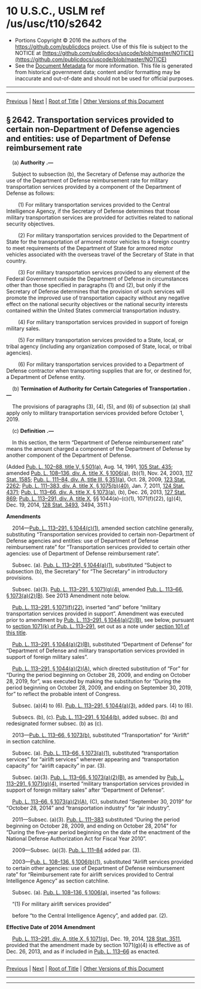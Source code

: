 ---
---

# 10 U.S.C., USLM ref /us/usc/t10/s2642

* Portions Copyright © 2016 the authors of the https://github.com/publicdocs project.
  Use of this file is subject to the NOTICE at [https://github.com/publicdocs/uscode/blob/master/NOTICE](https://github.com/publicdocs/uscode/blob/master/NOTICE)
* See the [Document Metadata](././../../../../../..//README.md) for more information.
  This file is generated from historical government data; content and/or formatting may be inaccurate and out-of-date and should not be used for official purposes.

----------
----------

[Previous](./../../../../../..//us/usc/t10/stA/ptIV/ch157/m__us_usc_t10_s2641b.md) | [Next](./../../../../../..//us/usc/t10/stA/ptIV/ch157/m__us_usc_t10_s2643.md) | [Root of Title](./../../../../../../) | [Other Versions of this Document](https://publicdocs.github.io/go/links?ns=uslm&ref=%2Fus%2Fusc%2Ft10%2Fs2642)

## § 2642. Transportation services provided to certain non-Department of Defense agencies and entities: use of Department of Defense reimbursement rate

    (a)  __Authority__  __.—__ 

    Subject to subsection (b), the Secretary of Defense may authorize the use of the Department of Defense reimbursement rate for military transportation services provided by a component of the Department of Defense as follows:

        (1) For military transportation services provided to the Central Intelligence Agency, if the Secretary of Defense determines that those military transportation services are provided for activities related to national security objectives.

        (2) For military transportation services provided to the Department of State for the transportation of armored motor vehicles to a foreign country to meet requirements of the Department of State for armored motor vehicles associated with the overseas travel of the Secretary of State in that country.

        (3) For military transportation services provided to any element of the Federal Government outside the Department of Defense in circumstances other than those specified in paragraphs (1) and (2), but only if the Secretary of Defense determines that the provision of such services will promote the improved use of transportation capacity without any negative effect on the national security objectives or the national security interests contained within the United States commercial transportation industry.

        (4) For military transportation services provided in support of foreign military sales.

        (5) For military transportation services provided to a State, local, or tribal agency (including any organization composed of State, local, or tribal agencies).

        (6) For military transportation services provided to a Department of Defense contractor when transporting supplies that are for, or destined for, a Department of Defense entity.

    (b)  __Termination of Authority for Certain Categories of Transportation__  __.—__ 

    The provisions of paragraphs (3), (4), (5), and (6) of subsection (a) shall apply only to military transportation services provided before October 1, 2019.

    (c)  __Definition__  __.—__ 

    In this section, the term “Department of Defense reimbursement rate” means the amount charged a component of the Department of Defense by another component of the Department of Defense.

(Added [Pub. L. 102–88, title V, § 501(a)][/us/pl/102/88/s501/a], Aug. 14, 1991, [105 Stat. 435][/us/stat/105/435]; amended [Pub. L. 108–136, div. A, title X, § 1006(a)][/us/pl/108/136/s1006/a], (b)(1), Nov. 24, 2003, [117 Stat. 1585][/us/stat/117/1585]; [Pub. L. 111–84, div. A, title III, § 351(a)][/us/pl/111/84/s351/a], Oct. 28, 2009, [123 Stat. 2262][/us/stat/123/2262]; [Pub. L. 111–383, div. A, title X, § 1075(b)(40)][/us/pl/111/383/s1075/b/40], Jan. 7, 2011, [124 Stat. 4371][/us/stat/124/4371]; [Pub. L. 113–66, div. A, title X, § 1073(a)][/us/pl/113/66/s1073/a], (b), Dec. 26, 2013, [127 Stat. 869][/us/stat/127/869]; [Pub. L. 113–291, div. A, title X][/us/pl/113/291], §§ 1044(a)–(c)(1), 1071(f)(22), (g)(4), Dec. 19, 2014, [128 Stat. 3493][/us/stat/128/3493], 3494, 3511.)

 __Amendments__ 

    2014—[Pub. L. 113–291, § 1044(c)(1)][/us/pl/113/291/s1044/c/1], amended section catchline generally, substituting “Transportation services provided to certain non-Department of Defense agencies and entities: use of Department of Defense reimbursement rate” for “Transportation services provided to certain other agencies: use of Department of Defense reimbursement rate”.

    Subsec. (a). [Pub. L. 113–291, § 1044(a)(1)][/us/pl/113/291/s1044/a/1], substituted “Subject to subsection (b), the Secretary” for “The Secretary” in introductory provisions.

    Subsec. (a)(3). [Pub. L. 113–291, § 1071(g)(4)][/us/pl/113/291/s1071/g/4], amended [Pub. L. 113–66, § 1073(a)(2)(B)][/us/pl/113/66/s1073/a/2/B]. See 2013 Amendment note below.

    [Pub. L. 113–291, § 1071(f)(22)][/us/pl/113/291/s1071/f/22], inserted “and” before “military transportation services provided in support”. Amendment was executed prior to amendment by [Pub. L. 113–291, § 1044(a)(2)(B)][/us/pl/113/291/s1044/a/2/B], see below, pursuant to [section 1071(k) of Pub. L. 113–291][/us/pl/113/291/s1071/k], set out as a note under [section 101 of this title][/us/usc/t10/s101].

    [Pub. L. 113–291, § 1044(a)(2)(B)][/us/pl/113/291/s1044/a/2/B], substituted “Department of Defense” for “Department of Defense and military transportation services provided in support of foreign military sales”.

    [Pub. L. 113–291, § 1044(a)(2)(A)][/us/pl/113/291/s1044/a/2/A], which directed substitution of “For” for “During the period beginning on October 28, 2009, and ending on October 28, 2019, for”, was executed by making the substitution for “During the period beginning on October 28, 2009, and ending on September 30, 2019, for” to reflect the probable intent of Congress.

    Subsec. (a)(4) to (6). [Pub. L. 113–291, § 1044(a)(3)][/us/pl/113/291/s1044/a/3], added pars. (4) to (6).

    Subsecs. (b), (c). [Pub. L. 113–291, § 1044(b)][/us/pl/113/291/s1044/b], added subsec. (b) and redesignated former subsec. (b) as (c).

    2013—[Pub. L. 113–66, § 1073(b)][/us/pl/113/66/s1073/b], substituted “Transportation” for “Airlift” in section catchline.

    Subsec. (a). [Pub. L. 113–66, § 1073(a)(1)][/us/pl/113/66/s1073/a/1], substituted “transportation services” for “airlift services” wherever appearing and “transportation capacity” for “airlift capacity” in par. (3).

    Subsec. (a)(3). [Pub. L. 113–66, § 1073(a)(2)(B)][/us/pl/113/66/s1073/a/2/B], as amended by [Pub. L. 113–291, § 1071(g)(4)][/us/pl/113/291/s1071/g/4], inserted “military transportation services provided in support of foreign military sales” after “Department of Defense”.

    [Pub. L. 113–66, § 1073(a)(2)(A)][/us/pl/113/66/s1073/a/2/A], (C), substituted “September 30, 2019” for “October 28, 2014” and “transportation industry” for “air industry”.

    2011—Subsec. (a)(3). [Pub. L. 111–383][/us/pl/111/383] substituted “During the period beginning on October 28, 2009, and ending on October 28, 2014” for “During the five-year period beginning on the date of the enactment of the National Defense Authorization Act for Fiscal Year 2010”.

    2009—Subsec. (a)(3). [Pub. L. 111–84][/us/pl/111/84] added par. (3).

    2003—[Pub. L. 108–136, § 1006(b)(1)][/us/pl/108/136/s1006/b/1], substituted “Airlift services provided to certain other agencies: use of Department of Defense reimbursement rate” for “Reimbursement rate for airlift services provided to Central Intelligence Agency” as section catchline.

    Subsec. (a). [Pub. L. 108–136, § 1006(a)][/us/pl/108/136/s1006/a], inserted “as follows:

    “(1) For military airlift services provided”

    before “to the Central Intelligence Agency”, and added par. (2).

 __Effective Date of 2014 Amendment__ 

    [Pub. L. 113–291, div. A, title X, § 1071(g)][/us/pl/113/291/s1071/g], Dec. 19, 2014, [128 Stat. 3511][/us/stat/128/3511], provided that the amendment made by section 1071(g)(4) is effective as of Dec. 26, 2013, and as if included in [Pub. L. 113–66][/us/pl/113/66] as enacted.

----------

[Previous](./../../../../../..//us/usc/t10/stA/ptIV/ch157/m__us_usc_t10_s2641b.md) | [Next](./../../../../../..//us/usc/t10/stA/ptIV/ch157/m__us_usc_t10_s2643.md) | [Root of Title](./../../../../../../) | [Other Versions of this Document](https://publicdocs.github.io/go/links?ns=uslm&ref=%2Fus%2Fusc%2Ft10%2Fs2642)

----------
----------

[/us/pl/102/88/s501/a]: https://publicdocs.github.io/go/links?ns=uslm&ref=%2Fus%2Fpl%2F102%2F88%2Fs501%2Fa
[/us/stat/105/435]: https://publicdocs.github.io/go/links?ns=uslm&ref=%2Fus%2Fstat%2F105%2F435
[/us/pl/108/136/s1006/a]: https://publicdocs.github.io/go/links?ns=uslm&ref=%2Fus%2Fpl%2F108%2F136%2Fs1006%2Fa
[/us/stat/117/1585]: https://publicdocs.github.io/go/links?ns=uslm&ref=%2Fus%2Fstat%2F117%2F1585
[/us/pl/111/84/s351/a]: https://publicdocs.github.io/go/links?ns=uslm&ref=%2Fus%2Fpl%2F111%2F84%2Fs351%2Fa
[/us/stat/123/2262]: https://publicdocs.github.io/go/links?ns=uslm&ref=%2Fus%2Fstat%2F123%2F2262
[/us/pl/111/383/s1075/b/40]: https://publicdocs.github.io/go/links?ns=uslm&ref=%2Fus%2Fpl%2F111%2F383%2Fs1075%2Fb%2F40
[/us/stat/124/4371]: https://publicdocs.github.io/go/links?ns=uslm&ref=%2Fus%2Fstat%2F124%2F4371
[/us/pl/113/66/s1073/a]: https://publicdocs.github.io/go/links?ns=uslm&ref=%2Fus%2Fpl%2F113%2F66%2Fs1073%2Fa
[/us/stat/127/869]: https://publicdocs.github.io/go/links?ns=uslm&ref=%2Fus%2Fstat%2F127%2F869
[/us/pl/113/291]: https://publicdocs.github.io/go/links?ns=uslm&ref=%2Fus%2Fpl%2F113%2F291
[/us/stat/128/3493]: https://publicdocs.github.io/go/links?ns=uslm&ref=%2Fus%2Fstat%2F128%2F3493
[/us/pl/113/291/s1044/c/1]: https://publicdocs.github.io/go/links?ns=uslm&ref=%2Fus%2Fpl%2F113%2F291%2Fs1044%2Fc%2F1
[/us/pl/113/291/s1044/a/1]: https://publicdocs.github.io/go/links?ns=uslm&ref=%2Fus%2Fpl%2F113%2F291%2Fs1044%2Fa%2F1
[/us/pl/113/291/s1071/g/4]: https://publicdocs.github.io/go/links?ns=uslm&ref=%2Fus%2Fpl%2F113%2F291%2Fs1071%2Fg%2F4
[/us/pl/113/66/s1073/a/2/B]: https://publicdocs.github.io/go/links?ns=uslm&ref=%2Fus%2Fpl%2F113%2F66%2Fs1073%2Fa%2F2%2FB
[/us/pl/113/291/s1071/f/22]: https://publicdocs.github.io/go/links?ns=uslm&ref=%2Fus%2Fpl%2F113%2F291%2Fs1071%2Ff%2F22
[/us/pl/113/291/s1044/a/2/B]: https://publicdocs.github.io/go/links?ns=uslm&ref=%2Fus%2Fpl%2F113%2F291%2Fs1044%2Fa%2F2%2FB
[/us/pl/113/291/s1071/k]: https://publicdocs.github.io/go/links?ns=uslm&ref=%2Fus%2Fpl%2F113%2F291%2Fs1071%2Fk
[/us/usc/t10/s101]: https://publicdocs.github.io/go/links?ns=uslm&ref=%2Fus%2Fusc%2Ft10%2Fs101
[/us/pl/113/291/s1044/a/2/B]: https://publicdocs.github.io/go/links?ns=uslm&ref=%2Fus%2Fpl%2F113%2F291%2Fs1044%2Fa%2F2%2FB
[/us/pl/113/291/s1044/a/2/A]: https://publicdocs.github.io/go/links?ns=uslm&ref=%2Fus%2Fpl%2F113%2F291%2Fs1044%2Fa%2F2%2FA
[/us/pl/113/291/s1044/a/3]: https://publicdocs.github.io/go/links?ns=uslm&ref=%2Fus%2Fpl%2F113%2F291%2Fs1044%2Fa%2F3
[/us/pl/113/291/s1044/b]: https://publicdocs.github.io/go/links?ns=uslm&ref=%2Fus%2Fpl%2F113%2F291%2Fs1044%2Fb
[/us/pl/113/66/s1073/b]: https://publicdocs.github.io/go/links?ns=uslm&ref=%2Fus%2Fpl%2F113%2F66%2Fs1073%2Fb
[/us/pl/113/66/s1073/a/1]: https://publicdocs.github.io/go/links?ns=uslm&ref=%2Fus%2Fpl%2F113%2F66%2Fs1073%2Fa%2F1
[/us/pl/113/66/s1073/a/2/B]: https://publicdocs.github.io/go/links?ns=uslm&ref=%2Fus%2Fpl%2F113%2F66%2Fs1073%2Fa%2F2%2FB
[/us/pl/113/291/s1071/g/4]: https://publicdocs.github.io/go/links?ns=uslm&ref=%2Fus%2Fpl%2F113%2F291%2Fs1071%2Fg%2F4
[/us/pl/113/66/s1073/a/2/A]: https://publicdocs.github.io/go/links?ns=uslm&ref=%2Fus%2Fpl%2F113%2F66%2Fs1073%2Fa%2F2%2FA
[/us/pl/111/383]: https://publicdocs.github.io/go/links?ns=uslm&ref=%2Fus%2Fpl%2F111%2F383
[/us/pl/111/84]: https://publicdocs.github.io/go/links?ns=uslm&ref=%2Fus%2Fpl%2F111%2F84
[/us/pl/108/136/s1006/b/1]: https://publicdocs.github.io/go/links?ns=uslm&ref=%2Fus%2Fpl%2F108%2F136%2Fs1006%2Fb%2F1
[/us/pl/108/136/s1006/a]: https://publicdocs.github.io/go/links?ns=uslm&ref=%2Fus%2Fpl%2F108%2F136%2Fs1006%2Fa
[/us/pl/113/291/s1071/g]: https://publicdocs.github.io/go/links?ns=uslm&ref=%2Fus%2Fpl%2F113%2F291%2Fs1071%2Fg
[/us/stat/128/3511]: https://publicdocs.github.io/go/links?ns=uslm&ref=%2Fus%2Fstat%2F128%2F3511
[/us/pl/113/66]: https://publicdocs.github.io/go/links?ns=uslm&ref=%2Fus%2Fpl%2F113%2F66


